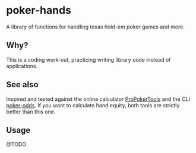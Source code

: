 # poker-hands

A library of functions for handling texas hold-em poker games and more.

## Why?

This is a coding work-out, practicing writing library code instead of applications.

## See also

Inspired and tested against the online calculator [ProPokerTools](http://www.propokertools.com/simulations) and the CLI [poker-odds](https://github.com/CookPete/poker-odds). If you want to calculate hand equity, both tools are strictly better than this one.

## Usage

@TODO

